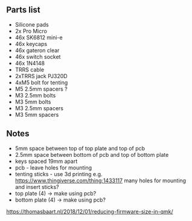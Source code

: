 ## Parts list

- Silicone pads
- 2x Pro Micro
- 46x SK6812 mini-e
- 46x keycaps
- 46x gateron clear
- 46x switch socket
- 46x 1N4148
- TRRS cable
- 2xTRRS jack PJ320D
- 4xM5 bolt for tenting
- M5 2.5mm spacers ?
- M3 2.5mm bolts
- M3 5mm bolts
- M3 2.5mm spacers
- M3 5mm spacers

## Notes
- 5mm space between top of top plate and top of pcb
- 2.5mm space between bottom of pcb and top of bottom plate
- keys spaced 19mm apart
- pcb - leave holes for mounting
- tenting sticks - use 3d printing e.g. https://www.thingiverse.com/thing:1433117
  many holes for mounting and insert sticks?
- top plate (4) -> make using pcb?
- bottom plate (4) -> make using pcb?

https://thomasbaart.nl/2018/12/01/reducing-firmware-size-in-qmk/
